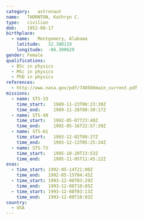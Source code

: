 ```yaml
---
category:	astronaut
name:	THORNTON, Kathryn C.
type:	civilian
dob:	1952-08-17
birthplace:
  - name:	Montgomery, Alabama
    latitude:	32.380119
    longitude:	-86.300629
gender:	Female
qualifications:
  - BSc in physics
  - MSc in physics
  - PhD in physics
references:
  - http://www.nasa.gov/pdf/740566main_current.pdf
missions:
  - name: STS-33
    time_start:   1989-11-23T00:23:30Z
    time_end:     1989-11-28T00:30:17Z
  - name: STS-49
    time_start:   1992-05-07T23:40Z
    time_end:     1992-05-16T22:57:39Z
  - name: STS-61
    time_start:   1993-12-02T09:27Z
    time_end:     1993-12-13T05:25:34Z
  - name: STS-73
    time_start:   1995-10-20T13:53Z
    time_end:     1995-11-05T11:45:22Z
evas:
  - time_start: 1992-05-14T21:00Z
    time_end:   1992-05-15T04:45Z 
  - time_start: 1993-12-06T03:29Z
    time_end:   1993-12-06T10:05Z
  - time_start: 1993-12-08T03:13Z
    time_end:   1993-12-08T10:03Z
country:
  - USA
---
```

